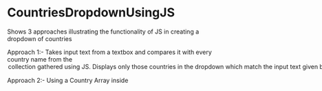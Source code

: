 # CountriesDropdownUsingJS 
Shows 3 approaches illustrating the functionality of JS in creating a dropdown of countries 

Approach 1:- Takes input text from a textbox and compares it with every country name from the <option> collection gathered using JS. Displays only those countries in the dropdown which match the input text given by the user 

Approach 2:- Using a Country Array inside <script> tag, traversing through the array and comparing the inputText and each of the country name accordingly 

Approach 3:- Beyond filtering after a button click, implemented "Events" concept, added an event listener to the inputbox which starts displaying the matching countries down belows as user starts giving an input. This eliminates the use of a button and is more modern and interactive. 



